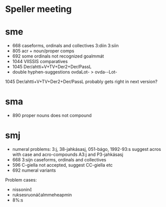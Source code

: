 # Speller meeting

# sme

* 668 caseforms, ordinals and collectives  3:diin 3:siin
* 805 acr + noun/proper comps
* 692 some ordinals not recognized   goalmmát
* 1044 VIISSIS comparatives
* 1045 Der/ahtti+V+TV+Der2+Der/PassL
* double hyphen-suggestions      ovdaLot- > ovda--Lot-

1045 Der/ahtti+V+TV+Der2+Der/PassL probably gets right in next version?

# sma

* 890 proper nouns does not compound

# smj
* numeral problems: 3:j, 38-jahkásasj, 051-bágo, 1992-93:s    suggest acros with case and acro-compounds A3:j and P3-jahkásasj
* 668 3:sijn caseforms, ordinals and collectives
* 596 C-giella not accepted, suggest CC-giella etc
* 692 numeral variants

Problem cases:
* nissoninč
* ruksesruonáčalmmeheapmin
* 8%:s
